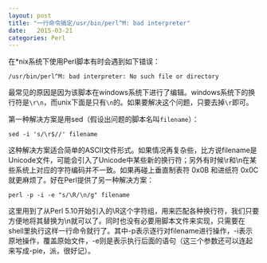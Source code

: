 ```yaml
---
layout: post
title: "一行命令搞定/usr/bin/perl^M: bad interpreter"
date:   2015-03-21
categories: Perl
---
```


在*nix系统下使用Perl脚本有时会遇到如下错误：
    
`/usr/bin/perl^M: bad interpreter: No such file or directory`

最常见的原因是因为该脚本在windows系统下进行了编辑。windows系统下的换行符是`\r\n`，而unix下面是只有`\n`的。如果要解决这个问题，只要去掉`\r`即可。

第一种解决方案是用sed（假设出问题的脚本名叫`filename`）：

`sed -i 's/\r$//' filename`

这种解决方案适合简单的ASCII文件形式。如果情况再复杂些，比方说filename是Unicode文件，可能会引入了Unicode中某些新的换行符；另外有时候\r和\n在某些系统上对应的字符编码并不一致。如果再碰上垂直制表符 0x0B 和进纸符 0x0C 就更麻烦了。好在Perl提供了另一种解决方案：
 
`perl -p -i -e "s/\R/\n/g" filename`

这里用到了从Perl 5.10开始引入的\R这个字符组，用来匹配各种换行符，我们只要方便地将其替换为\n就可以了。同时也没有必要用脚本文件来实现，只需要在shell里执行这样一行命令就行了。其中-p表示逐行对filename进行操作，-i表示原地操作，覆盖原始文件，-e则是表示执行后面的语句（这三个参数还可以连起来写成-pie，派，很好记）。

